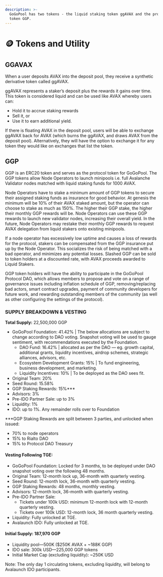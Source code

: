 ```yaml
---
description: >-
  GoGoPool has two tokens - the liquid staking token ggAVAX and the protocol
  token GGP.
---
```


# 🪙 Tokens and Utility

## GGAVAX

When a user deposits AVAX into the deposit pool, they receive a synthetic derivative token called ggAVAX.

ggAVAX represents a staker’s deposit plus the rewards it gains over time. This token is considered liquid and can be used like AVAX whereby users can:

* Hold it to accrue staking rewards
* Sell it, or&#x20;
* Use it to earn additional yield.&#x20;

If there is floating AVAX in the deposit pool, users will be able to exchange ggAVAX back for AVAX (which burns the ggAVAX, and draws AVAX from the deposit pool). Alternatively, they will have the option to exchange it for any token they would like on exchanges that list the token.

## GGP

GGP is an ERC20 token and serves as the protocol token for GoGoPool. The GGP tokens allow Node Operators to launch minipools i.e. full Avalanche Validator nodes matched with liquid staking funds for 1000 AVAX.

Node Operators have to stake a minimum amount of GGP tokens to secure their assigned staking funds as insurance for good behavior. At genesis the minimum will be 10% of their AVAX staked amount, but the operator can choose to stake as much as 150%. The higher their GGP stake, the higher their monthly GGP rewards will be. Node Operators can use these GGP rewards to launch new validator nodes, increasing their overall yield. In the future, Node Operators may restake their monthly GGP rewards to request AVAX delegation from liquid stakers onto existing minipools.

If a node operator has excessively low uptime and causes a loss of rewards for the protocol, stakers can be compensated from the GGP insurance put up by the Node Operator. This socializes the risk of being matched with a bad operator, and minimizes any potential losses. Slashed GGP can be sold to token holders at a discounted rate, with AVAX proceeds awarded to Liquid Stakers.

GGP token holders will have the ability to participate in the GoGoPool Protocol DAO, which allows members to propose and vote on a range of governance issues including inflation schedule of GGP, removing/replacing bad actors, smart contract upgrades, payment of community developers for future work, and rewarding outstanding members of the community (as well as other configuring the settings of the protocol).

### SUPPLY BREAKDOWN & VESTING

**Total Supply:** 22,500,000 GGP

* GoGoPool Foundation: 41.42% | The below allocations are subject to change according to DAO voting. Snapshot voting will be used to gauge sentiment, with recommendations executed by the Foundation.
  * DAO Fund: 16.42% | allocated as per the DAO — eg. growth capital, additional grants, liquidity incentives, airdrop schemes, strategic alliances, advisors, etc.
  * Ecosystem Development Grants: 15% | To fund engineering, business development, and marketing.
  * Liquidity Incentives: 10% | To be deployed as the DAO sees fit.
* Original Team: 20%
* Seed Round: 15.58%
* GGP Staking Rewards: 15%\*\*\*
* Advisors: 3%
* Pre-IDO Partner Sale: up to 3%
* Liquidity: 1%&#x20;
* IDO: up to 1%. Any remainder rolls over to Foundation

\*\*\*GGP Staking Rewards are split between 3 parties, and unlocked when issued:

* 70% to node operators
* 15% to Rialto DAO
* 15% to Protocol DAO Treasury

#### Vesting Following TGE:

* GoGoPool Foundation: Locked for 3 months, to be deployed under DAO snapshot voting over the following 48 months.
* Original Team: 12-month lock up, 36-month with quarterly vesting.
* Seed Round: 12-month lock, 36-month with quarterly vesting.
* GGP Staking Rewards: 48 months, monthly vesting.&#x20;
* Advisors: 12-month lock, 36-month with quarterly vesting.
* Pre-IDO Partner Sale:&#x20;
  * Tickets under 100k USD: minimum 12-month lock with 12-month quarterly vesting.
  * Tickets over 100k USD: 12-month lock, 36 month quarterly vesting.&#x20;
* Liquidity: Fully unlocked at TGE.&#x20;
* Avalaunch IDO: Fully unlocked at TGE.

#### Initial Supply: 187,970 GGP

* Liquidity pool—500K ($250K AVAX + \~188K GGP)
* IDO sale: 300k USD—225,000 GGP tokens
* Initial Market Cap (excluding liquidity): \~250K USD

Note: The only day 1 circulating tokens, excluding liquidity, will belong to Avalaunch IDO participants.
